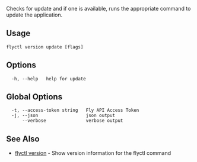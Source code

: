 Checks for update and if one is available, runs the appropriate
command to update the application.

## Usage
~~~
flyctl version update [flags]
~~~

## Options

~~~
  -h, --help   help for update
~~~

## Global Options

~~~
  -t, --access-token string   Fly API Access Token
  -j, --json                  json output
      --verbose               verbose output
~~~

## See Also

* [flyctl version](/docs/flyctl/version/)	 - Show version information for the flyctl command

